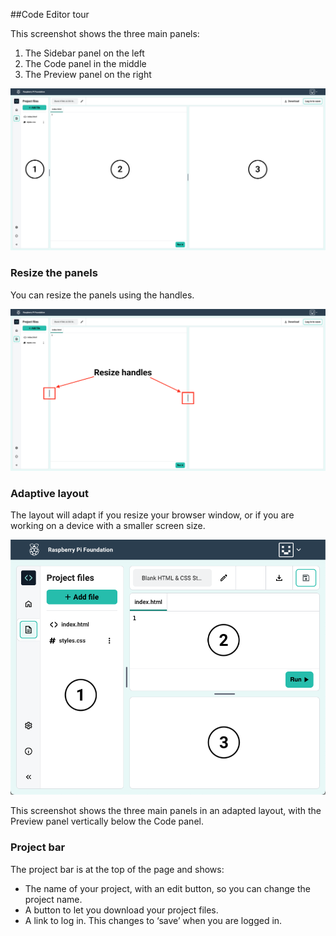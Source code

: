 ##Code Editor tour

This screenshot shows the three main panels:
1) The Sidebar panel on the left
2) The Code panel in the middle
3) The Preview panel on the right

![A labelled screenshot of the Raspberry PiCode Editor.](images/panels_numbered.png)

### Resize the panels

You can resize the panels using the handles.

![A screenshot showing the panel resize handles.](images/resize_handles.png)

### Adaptive layout

The layout will adapt if you resize your browser window, or if you are working on a device with a smaller screen size.

![A screenshot showing the panels in an adapted layout.](images/panels_adapted.png)

This screenshot shows the three main panels in an adapted layout, with the Preview panel vertically below the Code panel.

### Project bar

The project bar is at the top of the page and shows:

+ The name of your project, with an edit button, so you can change the project name.
+ A button to let you download your project files.
+ A link to log in. This changes to ‘save’ when you are logged in.
